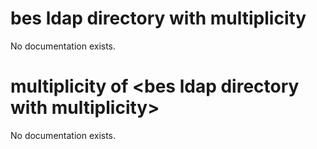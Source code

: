 # bes ldap directory with multiplicity

No documentation exists.

# multiplicity of &lt;bes ldap directory with multiplicity&gt;

No documentation exists.
